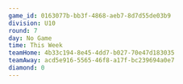 ```yaml
---
game_id: 0163077b-bb3f-4868-aeb7-8d7d55de03b9
division: U10
round: 7
day: No Game
time: This Week
teamHome: 4b33c194-8e45-4dd7-b027-70e47d183035
teamAway: acd5e916-5565-46f8-a17f-bc239694a0e7
diamond: 0
---
```

